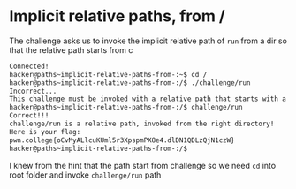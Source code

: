 # Implicit relative paths, from /
The challenge asks us to invoke the implicit relative path of `run` from a dir so that the relative path starts from c
```bash
Connected!
hacker@paths~implicit-relative-paths-from-:~$ cd /
hacker@paths~implicit-relative-paths-from-:/$ ./challenge/run
Incorrect...
This challenge must be invoked with a relative path that starts with a letter!
hacker@paths~implicit-relative-paths-from-:/$ challenge/run
Correct!!!
challenge/run is a relative path, invoked from the right directory!
Here is your flag:
pwn.college{oCvMyALlcuKUml5r3XpspmPX8e4.dlDN1QDLzQjN1czW}
hacker@paths~implicit-relative-paths-from-:/$
```
I knew from the hint that the path start from challenge so we need `cd` into root folder and invoke `challenge/run` path
